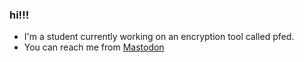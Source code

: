 ### hi!!!
- I'm a student currently working on an encryption tool called pfed.
- You can reach me from <a rel="me" href="https://todon.eu/@baykanguru">Mastodon</a>
<!--
**BayKanguru/BayKanguru** is a ✨ _special_ ✨ repository because its `README.md` (this file) appears on your GitHub profile.

Here are some ideas to get you started:

- 🔭 I’m currently working on ...
- 🌱 I’m currently learning ...
- 👯 I’m looking to collaborate on ...
- 🤔 I’m looking for help with ...
- 💬 Ask me about ...
- 📫 How to reach me: ...
- 😄 Pronouns: ...
- ⚡ Fun fact: ...
-->
